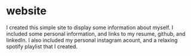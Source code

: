 # website
I created this simple site to display some information about myself.
I included some personal information, and links to my resume, github, and linkedIn.
I also included my personal instagram acount, and a relaxing spotify playlist that I created.
